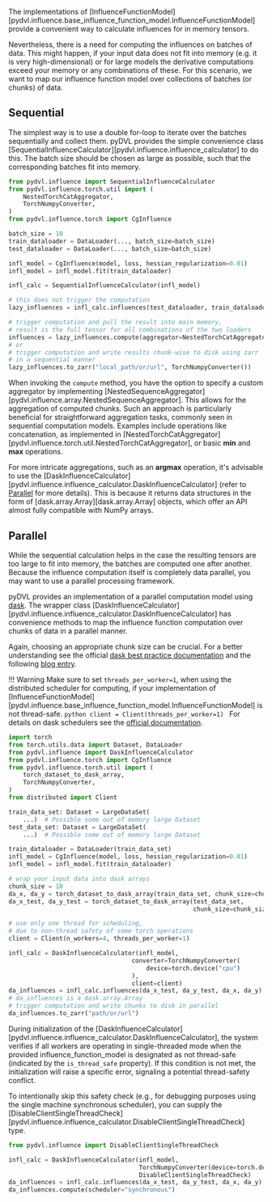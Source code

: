 The implementations of [InfluenceFunctionModel][pydvl.influence.base_influence_function_model.InfluenceFunctionModel]
provide a convenient way to calculate influences for
in memory tensors. 

Nevertheless, there is a need for computing the influences on batches of data. This might
happen, if your input data does not fit into memory (e.g. it is very high-dimensional) or for large models
the derivative computations exceed your memory or any combinations of these.
For this scenario, we want to map our influence function model over collections of
batches (or chunks) of data.

## Sequential
The simplest way is to use a double for-loop
to iterate over the batches sequentially and collect them. pyDVL provides the simple convenience class
[SequentialInfluenceCalculator][pydvl.influence.influence_calculator] to do this. The
batch size should be chosen as large as possible, such that the corresponding batches fit
into memory.

```python
from pydvl.influence import SequentialInfluenceCalculator
from pydvl.influence.torch.util import (
    NestedTorchCatAggregator, 
    TorchNumpyConverter,
)
from pydvl.influence.torch import CgInfluence

batch_size = 10
train_dataloader = DataLoader(..., batch_size=batch_size)
test_dataloader = DataLoader(..., batch_size=batch_size)

infl_model = CgInfluence(model, loss, hessian_regularization=0.01)
infl_model = infl_model.fit(train_dataloader)

infl_calc = SequentialInfluenceCalculator(infl_model)

# this does not trigger the computation
lazy_influences = infl_calc.influences(test_dataloader, train_dataloader)

# trigger computation and pull the result into main memory, 
# result is the full tensor for all combinations of the two loaders
influences = lazy_influences.compute(aggregator=NestedTorchCatAggregator())
# or
# trigger computation and write results chunk-wise to disk using zarr 
# in a sequential manner
lazy_influences.to_zarr("local_path/or/url", TorchNumpyConverter())
```
When invoking the `compute` method, you have the option to specify a custom aggregator 
by implementing [NestedSequenceAggregator][pydvl.influence.array.NestedSequenceAggregator]. 
This allows for the aggregation of computed chunks. 
Such an approach is particularly beneficial for straightforward aggregation tasks, 
commonly seen in sequential computation models. 
Examples include operations like concatenation, as implemented in 
[NestedTorchCatAggregator][pydvl.influence.torch.util.NestedTorchCatAggregator], 
or basic **min** and **max** operations. 

For more intricate aggregations, such as an **argmax** operation, 
it's advisable to use the 
[DaskInfluenceCalculator][pydvl.influence.influence_calculator.DaskInfluenceCalculator] 
(refer to [Parallel](#parallel) for more details). This is because it returns data structures in the 
form of [dask.array.Array][dask.array.Array] objects, which offer an API almost fully 
compatible with NumPy arrays.

## Parallel
While the sequential calculation helps in the case the resulting tensors are too large to fit into memory, 
the batches are computed one after another. Because the influence computation itself is completely data parallel,
you may want to use a parallel processing framework. 

pyDVL provides an implementation of a parallel computation
model using [dask](https://docs.dask.org/en/stable/).
The wrapper class [DaskInfluenceCalculator][pydvl.influence.influence_calculator.DaskInfluenceCalculator]
has convenience methods to map the influence function computation over chunks of data in a parallel manner.

Again, choosing an appropriate chunk size can be crucial. For a better understanding see the
official 
[dask best practice documentation](https://docs.dask.org/en/latest/array-best-practices.html#select-a-good-chunk-size)
and the following [blog entry](https://blog.dask.org/2021/11/02/choosing-dask-chunk-sizes).

!!! Warning
    Make sure to set `threads_per_worker=1`, when using the distributed scheduler for computing,
    if your implementation of [InfluenceFunctionModel][pydvl.influence.base_influence_function_model.InfluenceFunctionModel]
    is not thread-safe.
    ```python
    client = Client(threads_per_worker=1)
    ```
    For details on dask schedulers see the [official documentation](https://docs.dask.org/en/stable/scheduling.html).

```python
import torch
from torch.utils.data import Dataset, DataLoader
from pydvl.influence import DaskInfluenceCalculator
from pydvl.influence.torch import CgInfluence
from pydvl.influence.torch.util import (
    torch_dataset_to_dask_array,
    TorchNumpyConverter,
)
from distributed import Client

train_data_set: Dataset = LargeDataSet(
    ...)  # Possible some out of memory large Dataset
test_data_set: Dataset = LargeDataSet(
    ...)  # Possible some out of memory large Dataset

train_dataloader = DataLoader(train_data_set)
infl_model = CgInfluence(model, loss, hessian_regularization=0.01)
infl_model = infl_model.fit(train_dataloader)

# wrap your input data into dask arrays
chunk_size = 10
da_x, da_y = torch_dataset_to_dask_array(train_data_set, chunk_size=chunk_size)
da_x_test, da_y_test = torch_dataset_to_dask_array(test_data_set,
                                                   chunk_size=chunk_size)

# use only one thread for scheduling, 
# due to non-thread safety of some torch operations
client = Client(n_workers=4, threads_per_worker=1)

infl_calc = DaskInfluenceCalculator(infl_model, 
                                  converter=TorchNumpyConverter(
                                      device=torch.device("cpu")
                                  ),
                                  client=client)
da_influences = infl_calc.influences(da_x_test, da_y_test, da_x, da_y)
# da_influences is a dask.array.Array
# trigger computation and write chunks to disk in parallel
da_influences.to_zarr("path/or/url")
```
During initialization of the 
[DaskInfluenceCalculator][pydvl.influence.influence_calculator.DaskInfluenceCalculator], 
the system verifies if all workers are operating in
single-threaded mode when the provided influence_function_model is
designated as not thread-safe (indicated by the `is_thread_safe` property).
If this condition is not met, the initialization will raise a specific
error, signaling a potential thread-safety conflict.

To intentionally skip this safety check
(e.g., for debugging purposes using the single machine synchronous
scheduler), you can supply the [DisableClientSingleThreadCheck]
[pydvl.influence.influence_calculator.DisableClientSingleThreadCheck] type.

```python
from pydvl.influence import DisableClientSingleThreadCheck

infl_calc = DaskInfluenceCalculator(infl_model,
                                    TorchNumpyConverter(device=torch.device("cpu")),
                                    DisableClientSingleThreadCheck)
da_influences = infl_calc.influences(da_x_test, da_y_test, da_x, da_y)
da_influences.compute(scheduler="synchronous")
```

